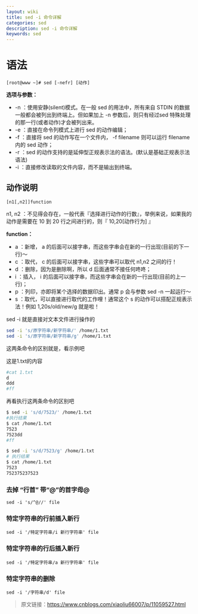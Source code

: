 ```yaml
---
layout: wiki
title: sed -i 命令详解
categories: sed
description: sed -i 命令详解
keywords: sed
---
```


# 语法

`[root@www ~]# sed [-nefr] [动作]`

**选项与参数：**

- -n ：使用安静(silent)模式。在一般 sed 的用法中，所有来自 STDIN 的数据一般都会被列出到终端上。但如果加上 -n 参数后，则只有经过sed 特殊处理的那一行(或者动作)才会被列出来。
- -e ：直接在命令列模式上进行 sed 的动作编辑；
- -f ：直接将 sed 的动作写在一个文件内， -f filename 则可以运行 filename 内的 sed 动作；
- -r ：sed 的动作支持的是延伸型正规表示法的语法。(默认是基础正规表示法语法)
- -i ：直接修改读取的文件内容，而不是输出到终端。

## 动作说明

`[n1[,n2]]function`

n1, n2 ：不见得会存在，一般代表『选择进行动作的行数』，举例来说，如果我的动作是需要在 10 到 20 行之间进行的，则『 10,20[动作行为] 』

**function：**

- a ：新增， a 的后面可以接字串，而这些字串会在新的一行出现(目前的下一行)～
- c ：取代， c 的后面可以接字串，这些字串可以取代 n1,n2 之间的行！
- d ：删除，因为是删除啊，所以 d 后面通常不接任何咚咚；
- i ：插入， i 的后面可以接字串，而这些字串会在新的一行出现(目前的上一行)；
- p ：列印，亦即将某个选择的数据印出。通常 p 会与参数 sed -n 一起运行～
- s ：取代，可以直接进行取代的工作哩！通常这个 s 的动作可以搭配正规表示法！例如 1,20s/old/new/g 就是啦！

sed -i 就是直接对文本文件进行操作的

```bash
sed -i 's/原字符串/新字符串/' /home/1.txt
sed -i 's/原字符串/新字符串/g' /home/1.txt
```

这两条命令的区别就是，看示例吧

这是1.txt的内容

```bash
#cat 1.txt
d
ddd
#ff
```

再看执行这两条命令的区别吧

```bash
$ sed -i 's/d/7523/' /home/1.txt
#执行结果
$ cat /home/1.txt
7523
7523dd
#ff

$ sed -i 's/d/7523/g' /home/1.txt
# 执行结果
$ cat /home/1.txt
7523
752375237523
```

### 去掉 “行首” 带“@”的首字母@

`sed -i 's/^@//' file`

### 特定字符串的行前插入新行

`sed -i '/特定字符串/i 新行字符串' file`

### 特定字符串的行后插入新行

`sed -i '/特定字符串/a 新行字符串' file`

### 特定字符串的删除

`sed -i '/字符串/d' file`

> 原文链接：<https://www.cnblogs.com/xiaoliu66007/p/11059527.html>
